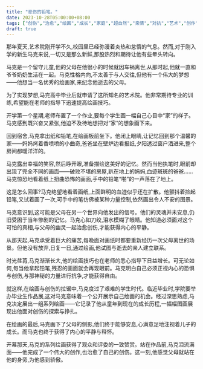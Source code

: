 ```yaml
---
title: "悲伤的铅笔。"
date: 2023-10-28T05:00:00+08:00
tags: ["创伤","治愈","绘画","成长","家庭","超自然","亲情","对抗","艺术","创作","Claude"]
draft: true
--- 
```


那年夏天,艺术院刚开学不久,校园里已经弥漫着炎热和怠惰的气息。然而,对于刚入学的新生马克来说,一切又是那么新鲜,那股热烈和期待让他有些晕头转向。

马克是一个留守儿童,他的父母在他很小的时候就因车祸离世,从那时起,他就一直和爷爷奶奶生活在一起。马克性格内向,不太善于与人交往,但他有一个伟大的梦想——他想当一名优秀的绘画家,来纪念他逝去的父母。

为了实现梦想,马克高中毕业后就申请了这所知名的艺术院。他非常期待专业的训练,希望能在老师的指导下迅速提高绘画技巧。

开学第一个星期,老师布置了一个作业,要每个学生画一幅自己心目中“家”的样子。马克感到既兴奋又紧张,他迫不及待地想把对“家”的想象画下来。

回到宿舍,马克拿出纸和铅笔,在绘画板前坐下。他闭上眼睛,让记忆回到那个温馨的家——妈妈烤着香喷喷的小曲奇,爸爸坐在壁炉边看报纸,夕阳透过窗户洒进来,整个房间都暖洋洋的。

马克露出幸福的笑容,然后睁开眼,准备描绘这美好的记忆。然而当他执笔时,眼前却出现了完全不同的画面——破败不堪的房屋,趴在地上的妈妈,血迹斑斑的爸爸......马克惊恐地看着纸上扭曲恐怖的画面,手中的铅笔“啪”的一声落在了地上。

这是怎么回事?马克绝望地看着画纸,上面鲜明的血迹似乎还在扩散。他颤抖着捡起铅笔,又试着画了一次,可手中的笔仿佛被某种力量控制,依然画出令人不安的图景。

马克意识到,这可能是父母在另一个世界向他发出的信号。他们的灵魂并未安息,仍旧受困于当年惨剧的记忆。马克心如刀绞,泪水模糊了眼睛。他知道必须面对这个可怕的真相,与父母的幽灵一起治愈创伤,才能获得内心的平静。

从那天起,马克承受着巨大的痛苦,每晚面对画纸时都要重新经历一次父母离世的场景。但他没有放弃,日复一日,通过绘画,他试图与逝去的亲人建立联系。

时光荏苒,马克渐渐长大,他的绘画技巧也在老师的悉心指导下日益增长。可无论如何,每当他拿起铅笔,残忍的画面就会再现眼前。马克明白自己必须正视内心的恐惧与创伤,与那神秘的力量进行抗争,才能获得自由。

就这样,在绘画与创伤的拉锯中,马克度过了艰难的学生时代。临近毕业时,学院要举办毕业生作品展,这对马克意味着一个公开展示自己绘画的机会。经过深思熟虑,马克决定展出一组系列绘画——它记录了他从童年到现在的成长历程,一幅幅图画展现出他面对创伤的探索与挣扎。

在绘画的最后,马克画下了父母的侧影,他们终于能够安息,心满意足地注视着儿子的成长。而马克也终于获得了内心的平静与释怀。 

开幕那天,马克的系列绘画获得了观众和评委的一致赞赏。站在作品前,马克泪流满面——他完成了一个伟大的创作,也治愈了自己的创伤。这一刻,他感觉父母就站在他的身旁,为他感到骄傲。
